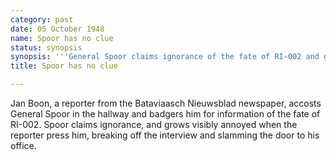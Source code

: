 ```yaml
---
category: past
date: 05 October 1948
name: Spoor has no clue
status: synopsis
synopsis: '''General Spoor claims ignorance of the fate of RI-002 and grows visibly annoyed when the reporter, Jan Boon, presses him.'''
title: Spoor has no clue

---
```


Jan Boon, a reporter from the Bataviaasch Nieuwsblad newspaper,
accosts General Spoor in the hallway and badgers him for information of
the fate of RI-002. Spoor claims ignorance, and grows visibly annoyed
when the reporter press him, breaking off the interview and slamming the
door to his office.
